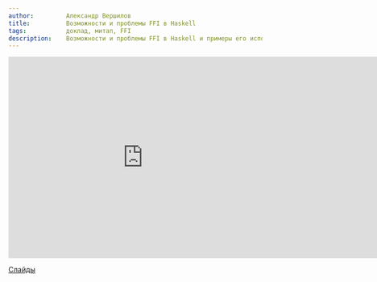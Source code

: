 ```yaml
---
author:         Александр Вершилов
title:          Возможности и проблемы FFI в Haskell
tags:           доклад, митап, FFI
description:    Возможности и проблемы FFI в Haskell и примеры его использования.
---
```


<nobr><iframe
width="533" height="400"
src="https://www.youtube.com/embed/xlymbMe105Q"
frameborder="0" allowfullscreen></iframe><iframe
src="https://www.slideshare.net/slideshow/embed_code/key/NGho5JUrXico0S"
width="476" height="400"
frameborder="0" marginwidth="0" marginheight="0" scrolling="no"
allowfullscreen></iframe></nobr>

[Слайды](https://github.com/qnikst/haskell-fun/tree/master/talks/ffi/presentation)
